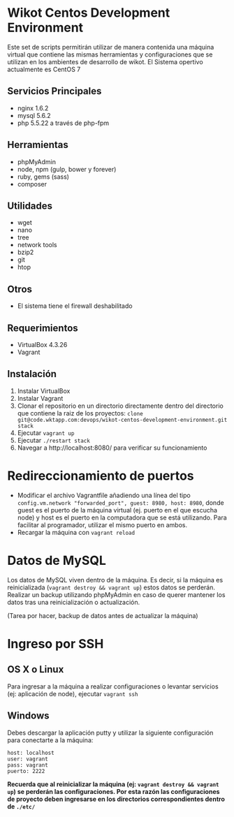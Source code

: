 # Wikot Centos Development Environment

Este set de scripts permitirán utilizar de manera contenida una máquina virtual
que contiene las mismas herramientas y configuraciones que se utilizan en los
ambientes de desarrollo de wikot. El Sistema opertivo actualmente es CentOS 7

## Servicios Principales

+ nginx 1.6.2
+ mysql 5.6.2
+ php 5.5.22 a través de php-fpm

## Herramientas

+ phpMyAdmin
+ node, npm (gulp, bower y forever)
+ ruby, gems (sass)
+ composer

## Utilidades

+ wget
+ nano
+ tree
+ network tools
+ bzip2
+ git
+ htop

## Otros

+ El sistema tiene el firewall deshabilitado

## Requerimientos

+ VirtualBox 4.3.26
+ Vagrant

## Instalación

1. Instalar VirtualBox
2. Instalar Vagrant
3. Clonar el repositorio en un directorio directamente dentro del directorio que contiene la raiz de los proyectos: ```clone git@code.wktapp.com:devops/wikot-centos-development-environment.git stack```
4. Ejecutar ```vagrant up```
5. Ejecutar ```./restart stack```
6. Navegar a http://localhost:8080/ para verificar su funcionamiento

# Redireccionamiento de puertos

+ Modificar el archivo Vagrantfile añadiendo una línea del tipo ```config.vm.network "forwarded_port", guest: 8980, host: 8980```, donde guest es el puerto de la máquina virtual (ej. puerto en el que escucha node) y host es el puerto en la computadora que se está utilizando. Para facilitar al programador, utilizar el mismo puerto en ambos.
+ Recargar la máquina con ```vagrant reload```

# Datos de MySQL

Los datos de MySQL viven dentro de la máquina. Es decir, si la máquina es reinicializada (```vagrant destroy && vagrant up```) estos datos se perderán. Realizar un backup utilizando phpMyAdmin en caso de querer mantener los datos tras una reinicialización o actualización.

(Tarea por hacer, backup de datos antes de actualizar la máquina)

# Ingreso por SSH

## OS X o Linux

Para ingresar a la máquina a realizar configuraciones o levantar servicios (ej: aplicación de node), ejecutar ```vagrant ssh```

## Windows

Debes descargar la aplicación putty y utilizar la siguiente configuración para conectarte a la máquina:

```
host: localhost
user: vagrant
pass: vagrant
puerto: 2222
```

**Recuerda que al reinicializar la máquina (ej: ```vagrant destroy && vagrant up```) se perderán las configuraciones. Por esta razón las configuraciones de proyecto deben ingresarse en los directorios correspondientes dentro de ```./etc/```**


